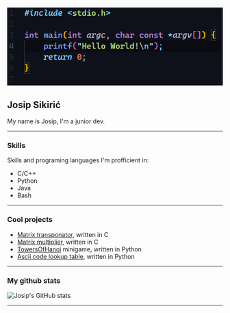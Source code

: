 ![Hello World](https://github.com/JusufS12/JusufS12/blob/main/HelloWorld.png)

## Josip Sikirić
My name is Josip, I'm a junior dev.

---

### Skills
Skills and programing languages I'm profficient in:
* C/C++
* Python
* Java
* Bash
---

### Cool projects
* [Matrix transponator](https://github.com/JusufS12/transponatorMatrica), written in C
* [Matrix multiplier](https://github.com/JusufS12/umnozakMatrica), written in C
* [TowersOfHanoi](https://github.com/JusufS12/TowersOfHanoi) minigame, written in Python
* [Ascii code lookup table](https://github.com/JusufS12/asciiCodeLookup), written in Python
---

### My github stats
![Josip's GitHub stats](https://github-readme-stats.vercel.app/api?username=JusufS12&show_icons=true&theme=transparent)

---
